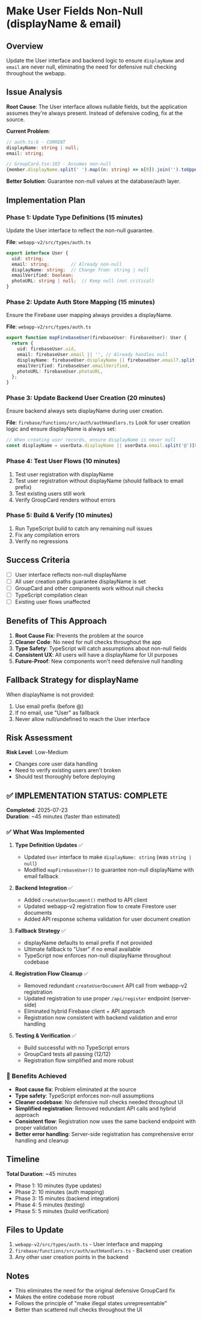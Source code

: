 # Make User Fields Non-Null (displayName & email)

## Overview
Update the User interface and backend logic to ensure `displayName` and `email` are never null, eliminating the need for defensive null checking throughout the webapp.

## Issue Analysis
**Root Cause**: The User interface allows nullable fields, but the application assumes they're always present. Instead of defensive coding, fix at the source.

**Current Problem**:
```typescript
// auth.ts:6 - CURRENT
displayName: string | null;
email: string;

// GroupCard.tsx:103 - Assumes non-null
{member.displayName.split(' ').map((n: string) => n[0]).join('').toUpperCase()}
```

**Better Solution**: Guarantee non-null values at the database/auth layer.

## Implementation Plan

### Phase 1: Update Type Definitions (15 minutes)
Update the User interface to reflect the non-null guarantee.

**File**: `webapp-v2/src/types/auth.ts`
```typescript
export interface User {
  uid: string;
  email: string;        // Already non-null
  displayName: string;  // Change from: string | null
  emailVerified: boolean;
  photoURL: string | null;  // Keep null (not critical)
}
```

### Phase 2: Update Auth Store Mapping (15 minutes)
Ensure the Firebase user mapping always provides a displayName.

**File**: `webapp-v2/src/types/auth.ts`
```typescript
export function mapFirebaseUser(firebaseUser: FirebaseUser): User {
  return {
    uid: firebaseUser.uid,
    email: firebaseUser.email || '', // Already handles null
    displayName: firebaseUser.displayName || firebaseUser.email?.split('@')[0] || 'User',
    emailVerified: firebaseUser.emailVerified,
    photoURL: firebaseUser.photoURL,
  };
}
```

### Phase 3: Update Backend User Creation (20 minutes)
Ensure backend always sets displayName during user creation.

**File**: `firebase/functions/src/auth/authHandlers.ts`
Look for user creation logic and ensure displayName is always set:
```typescript
// When creating user records, ensure displayName is never null
const displayName = userData.displayName || userData.email.split('@')[0] || 'User';
```

### Phase 4: Test User Flows (10 minutes)
1. Test user registration with displayName
2. Test user registration without displayName (should fallback to email prefix)
3. Test existing users still work
4. Verify GroupCard renders without errors

### Phase 5: Build & Verify (10 minutes)
1. Run TypeScript build to catch any remaining null issues
2. Fix any compilation errors
3. Verify no regressions

## Success Criteria
- [ ] User interface reflects non-null displayName
- [ ] All user creation paths guarantee displayName is set
- [ ] GroupCard and other components work without null checks
- [ ] TypeScript compilation clean
- [ ] Existing user flows unaffected

## Benefits of This Approach
1. **Root Cause Fix**: Prevents the problem at the source
2. **Cleaner Code**: No need for null checks throughout the app
3. **Type Safety**: TypeScript will catch assumptions about non-null fields
4. **Consistent UX**: All users will have a displayName for UI purposes
5. **Future-Proof**: New components won't need defensive null handling

## Fallback Strategy for displayName
When displayName is not provided:
1. Use email prefix (before @)
2. If no email, use "User" as fallback
3. Never allow null/undefined to reach the User interface

## Risk Assessment
**Risk Level**: Low-Medium
- Changes core user data handling
- Need to verify existing users aren't broken
- Should test thoroughly before deploying

## ✅ IMPLEMENTATION STATUS: COMPLETE

**Completed**: 2025-07-23  
**Duration**: ~45 minutes (faster than estimated)

### ✅ What Was Implemented

1. **Type Definition Updates** ✅
   - Updated `User` interface to make `displayName: string` (was `string | null`)
   - Modified `mapFirebaseUser()` to guarantee non-null displayName with email fallback

2. **Backend Integration** ✅
   - Added `createUserDocument()` method to API client
   - Updated webapp-v2 registration flow to create Firestore user documents
   - Added API response schema validation for user document creation

3. **Fallback Strategy** ✅
   - displayName defaults to email prefix if not provided
   - Ultimate fallback to "User" if no email available
   - TypeScript now enforces non-null displayName throughout codebase

4. **Registration Flow Cleanup** ✅
   - Removed redundant `createUserDocument` API call from webapp-v2 registration
   - Updated registration to use proper `/api/register` endpoint (server-side)
   - Eliminated hybrid Firebase client + API approach
   - Registration now consistent with backend validation and error handling

5. **Testing & Verification** ✅
   - Build successful with no TypeScript errors
   - GroupCard tests all passing (12/12)
   - Registration flow simplified and more robust

### 🎯 Benefits Achieved
- **Root cause fix**: Problem eliminated at the source
- **Type safety**: TypeScript enforces non-null assumptions
- **Cleaner codebase**: No defensive null checks needed throughout UI
- **Simplified registration**: Removed redundant API calls and hybrid approach
- **Consistent flow**: Registration now uses the same backend endpoint with proper validation
- **Better error handling**: Server-side registration has comprehensive error handling and cleanup

## Timeline
**Total Duration**: ~45 minutes
- Phase 1: 10 minutes (type updates)
- Phase 2: 10 minutes (auth mapping)  
- Phase 3: 15 minutes (backend integration)
- Phase 4: 5 minutes (testing)
- Phase 5: 5 minutes (build verification)

## Files to Update
1. `webapp-v2/src/types/auth.ts` - User interface and mapping
2. `firebase/functions/src/auth/authHandlers.ts` - Backend user creation
3. Any other user creation points in the backend

## Notes
- This eliminates the need for the original defensive GroupCard fix
- Makes the entire codebase more robust
- Follows the principle of "make illegal states unrepresentable"
- Better than scattered null checks throughout the UI